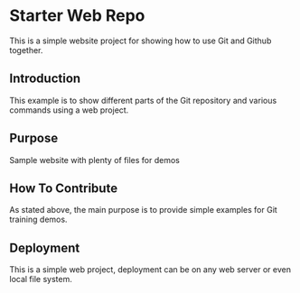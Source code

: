 # Starter Web Repo

This is a simple website project for showing how to use Git and Github together.

## Introduction

This example is to show different parts of the Git repository and various commands using a web project.

## Purpose

Sample website with plenty of files for demos

## How To Contribute

As stated above, the main purpose is to provide simple examples for Git training demos.

## Deployment

This is a simple web project, deployment can be on any web server or even local file system.
